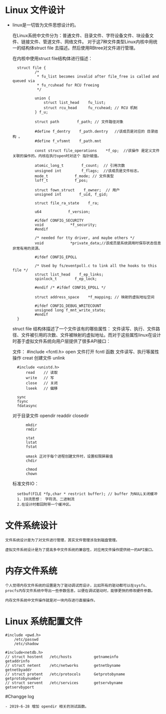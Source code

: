 # Linux 文件设计

- linux是一切皆为文件思想设计的。

    在Linux系统中文件分为：普通文件、目录文件、字符设备文件、块设备文件、链接文件、管道文件、网络文件。
    对于这7种文件类型Linux内核中用统一的结构体struct file 去描述。然后使用RBtree对文件进行管理。

    在内核中使用struct file结构体进行描述：
        
        struct file {
                /*
                 * fu_list becomes invalid after file_free is called and queued via
                 * fu_rcuhead for RCU freeing
                 */
                
                union {
                    struct list_head    fu_list;
                    struct rcu_head     fu_rcuhead; // RCU 机制
                } f_u;
                
                struct path        f_path; // 文件路径对象
                
                #define f_dentry    f_path.dentry   //该成员是对应的 目录结构 。
                #define f_vfsmnt    f_path.mnt      
                
                const struct file_operations    *f_op;  //该操作 是定义文件关联的操作的。内核在执行open时对这个 指针赋值。
                
                atomic_long_t        f_count;  // 引用次数
                unsigned int         f_flags;  //该成员是文件标志。 
                mode_t            f_mode; // 文件类型    
                loff_t            f_pos;
                
                struct fown_struct    f_owner;  // 用户
                unsigned int        f_uid, f_gid;
                
                struct file_ra_state    f_ra;

                u64            f_version;
                
                #ifdef CONFIG_SECURITY
                void            *f_security;
                #endif
                
                /* needed for tty driver, and maybe others */
                void            *private_data;//该成员是系统调用时保存状态信息非常有用的资源。

                #ifdef CONFIG_EPOLL
                
                /* Used by fs/eventpoll.c to link all the hooks to this file */
                struct list_head    f_ep_links;
                spinlock_t        f_ep_lock;
                
                #endif /* #ifdef CONFIG_EPOLL */
                
                struct address_space    *f_mapping; // 映射的虚拟地址空间
                
                #ifdef CONFIG_DEBUG_WRITECOUNT
                unsigned long f_mnt_write_state;
                #endif
        }

    struct file 结构体描述了一个文件该有的哪些属性： 文件读写、执行、文件路径、文件被引用的次数、文件被映射的虚拟地址。而对于这些属性linux在设计时基于虚拟文件系统向用户层提供了很多API接口：

    文件：
        #include <fcntl.h>
            open    文件打开
            fcntl 函数 文件读写、执行等属性 操作
            creat 创建文件
            unlink
        
        #include <unistd.h>
            read    // 读取
            write   // 写
            close   // 关闭
            lseek   // 偏移

        sync
        fsync
        fdatasync

    对于目录文件
            opendir
            readdir
            closedir

            mkdir
            rmdir
            
            stat
            lstat
            fstat

            umask 正对于每个进程创建文件时，设置权限屏蔽值
            chdir

            chmod
            chown
    
    标准文件IO： 
        
        setbuf(FILE *fp,char * restrict buffer); // buffer 为NULL关闭缓冲
        1. IO流思想： 字符流、二进制流
        2.在设计时都回附带一个缓冲区。

# 文件系统设计

    文件系统设计是为了对文件进行管理，其实文件管理涉及到磁盘管理。

    虚拟文件系统设计是为了提高多中文件系统的兼容性，对应用文件操作提供统一的API接口。

# 内存文件系统

    个人觉得内存文件系统的设置是为了驱动调试而设计，比如所有的驱动都可以在sysfs、procfs内存文件系统中导出一些参数信息，以便在调试驱动时，能够更快的修改硬件参数。

    内存文件系统中文件操作就是对一块内存进行直接操作。

# Linux 系统配置文件
   
    #include <pwd.h>
        /etc/passwd 
        /etc/shadow

    #include<netdb.h>
    // struct hostent   /etc/hosts          getnameinfo         getaddrinfo
    // struct netent    /etc/networks       getnetbyname        getnetbyaddr
    // struct protent   /etc/protocols      Getprotobyname      getprotobynumber
    // struct servent   /etc/services       getservbyname       getservbyport
     
#Changge log

    - 2019-6-28 增加 opendir 相关的测试函数。